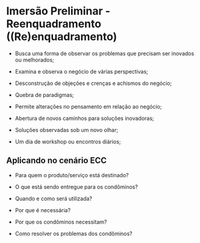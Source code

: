 # Imersão Preliminar - Reenquadramento ((Re)enquadramento)

- Busca uma forma de observar os problemas que precisam ser inovados ou melhorados;

- Examina e observa o negócio de várias perspectivas;

- Desconstrução de objeções e crenças e achismos do negócio;

- Quebra de paradigmas;

- Permite alterações no pensamento em relação ao negócio;

- Abertura de novos caminhos para soluções inovadoras;

- Soluções observadas sob um novo olhar;

- Um dia de workshop ou encontros diários;

## Aplicando no cenário ECC

- Para quem o produto/serviço está destinado?

- O que está sendo entregue para os condôminos?

- Quando e como será utilizada?

- Por que é necessária?

- Por que os condôminos necessitam?

- Como resolver os problemas dos condôminos?
